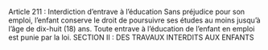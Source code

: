 Article 211 : Interdiction d’entrave à l’éducation Sans préjudice pour son emploi, l’enfant conserve le droit de poursuivre ses études au moins jusqu’à l’âge de dix-huit (18) ans.
Toute entrave à l’éducation de l’enfant en emploi est punie par la loi.
SECTION II : DES TRAVAUX INTERDITS AUX ENFANTS